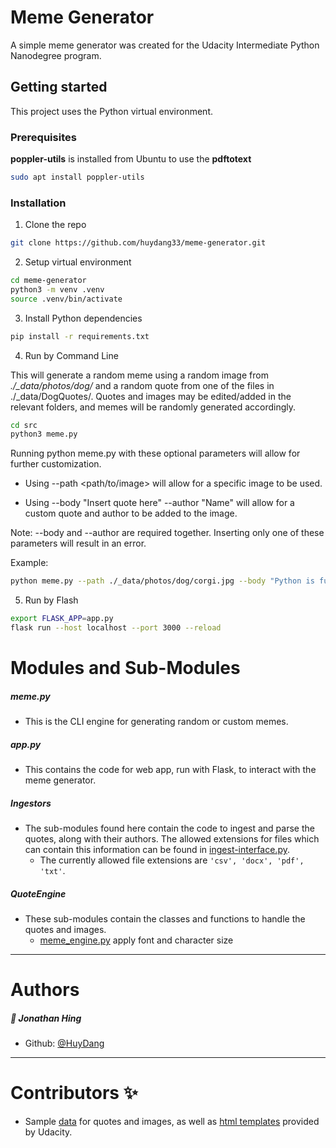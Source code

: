 # Meme Generator
A simple meme generator was created for the Udacity Intermediate Python Nanodegree program.

## Getting started

This project uses the Python virtual environment.

### Prerequisites

**poppler-utils** is installed from Ubuntu to use the **pdftotext**

```bash
sudo apt install poppler-utils
```

### Installation 

1. Clone the repo
```bash
git clone https://github.com/huydang33/meme-generator.git
```

2. Setup virtual environment
```bash
cd meme-generator
python3 -m venv .venv
source .venv/bin/activate
```

3. Install Python dependencies
```bash
pip install -r requirements.txt
```

4. Run by Command Line 

This will generate a random meme using a random image from *./_data/photos/dog/* and a random quote from one of the files in ./_data/DogQuotes/.
Quotes and images may be edited/added in the relevant folders, and memes will be randomly generated accordingly.

```bash
cd src
python3 meme.py
```

Running python meme.py with these optional parameters will allow for further customization.

- Using --path <path/to/image> will allow for a specific image to be used.

- Using --body "Insert quote here" --author "Name" will allow for a custom quote and author to be added to the image.

Note: --body and --author are required together. Inserting only one of these parameters will result in an error.

Example: 

```bash
python meme.py --path ./_data/photos/dog/corgi.jpg --body "Python is fun!" --author "Jonathan Hing".
```

5. Run by Flash

```bash
export FLASK_APP=app.py
flask run --host localhost --port 3000 --reload
```

# Modules and Sub-Modules

##### meme.py
- This is the CLI engine for generating random or custom memes.

##### app.py
- This contains the code for web app, run with Flask, to interact with the meme generator. 

##### Ingestors
- The sub-modules found here contain the code to ingest and parse the quotes, along with their authors. The allowed extensions for files which can contain this information can be found in [ingest-interface.py](./src/QuoteEngine/ingest_interface.py).
  - The currently allowed file extensions are `'csv', 'docx', 'pdf', 'txt'`.

##### QuoteEngine
- These sub-modules contain the classes and functions to handle the quotes and images.
  - [meme_engine.py](./src/QuoteEngine/meme_engine.py) apply font and character size

_____

# Authors
##### :bust_in_silhouette: Jonathan Hing
- Github: [@HuyDang](https://github.com/huydang33)

_____

# Contributors :sparkles:

- Sample [data](./_data) for quotes and images, as well as [html templates](./templates) provided by Udacity.